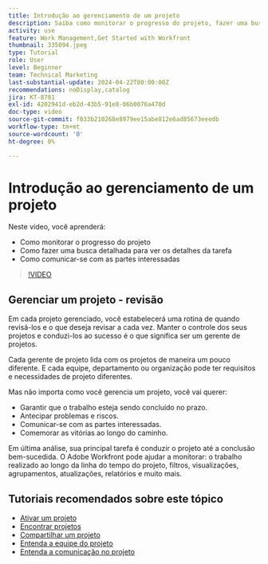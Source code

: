 ```yaml
---
title: Introdução ao gerenciamento de um projeto
description: Saiba como monitorar o progresso do projeto, fazer uma busca detalhada para ver os detalhes da tarefa e como comunicar-se com as partes interessadas.
activity: use
feature: Work Management,Get Started with Workfront
thumbnail: 335094.jpeg
type: Tutorial
role: User
level: Beginner
team: Technical Marketing
last-substantial-update: 2024-04-22T00:00:00Z
recommendations: noDisplay,catalog
jira: KT-8781
exl-id: 4202941d-eb2d-43b5-91e8-06b0076a470d
doc-type: video
source-git-commit: f033b210268e8979ee15abe812e6ad85673eeedb
workflow-type: tm+mt
source-wordcount: '0'
ht-degree: 0%

---
```


# Introdução ao gerenciamento de um projeto

Neste vídeo, você aprenderá:

* Como monitorar o progresso do projeto
* Como fazer uma busca detalhada para ver os detalhes da tarefa
* Como comunicar-se com as partes interessadas

>[!VIDEO](https://video.tv.adobe.com/v/335094/?quality=12&learn=on)

## Gerenciar um projeto - revisão

Em cada projeto gerenciado, você estabelecerá uma rotina de quando revisá-los e o que deseja revisar a cada vez. Manter o controle dos seus projetos e conduzi-los ao sucesso é o que significa ser um gerente de projetos.

Cada gerente de projeto lida com os projetos de maneira um pouco diferente. E cada equipe, departamento ou organização pode ter requisitos e necessidades de projeto diferentes.

Mas não importa como você gerencia um projeto, você vai querer:

* Garantir que o trabalho esteja sendo concluído no prazo.
* Antecipar problemas e riscos.
* Comunicar-se com as partes interessadas.
* Comemorar as vitórias ao longo do caminho.

Em última análise, sua principal tarefa é conduzir o projeto até a conclusão bem-sucedida. O Adobe Workfront pode ajudar a monitorar: o trabalho realizado ao longo da linha do tempo do projeto, filtros, visualizações, agrupamentos, atualizações, relatórios e muito mais.

<!---
learn more urls
3 universal principles of project management
What is a project manager?
Project management knowledge areas
9 best practices for effective project management
10 work management problems and how to solve them
--->

## Tutoriais recomendados sobre este tópico

* [Ativar um projeto](/help/manage-work/projects/take-a-project-live.md)
* [Encontrar projetos](/help/manage-work/projects/find-projects.md)
* [Compartilhar um projeto](/help/manage-work/projects/share-a-project.md)
* [Entenda a equipe do projeto](/help/manage-work/projects/understand-the-project-team.md)
* [Entenda a comunicação no projeto](/help/manage-work/projects/understand-project-communication.md)
